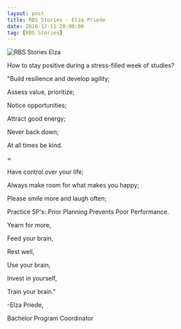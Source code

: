 ```yaml
---
layout: post
title: RBS Stories - Elza Priede
date: 2016-12-11 20:00:00
tag: [RBS Stories]
---
```


<img src="https://scontent-waw1-1.xx.fbcdn.net/v/t1.0-9/15380353_1085104278285348_7862457129402771836_n.jpg?oh=a795ec04ac39d8f724800434df4ae797&oe=58AF1B99" class="img" alt="RBS Stories Elza" title="RBS Stories Elza" >

How to stay positive during a stress-filled week of studies?

"Build resilience and develop agility;

Assess value, prioritize;

Notice opportunities;

Attract good energy;

Never back down;

At all times be kind.

= 

Have control over your life;

Always make room for what makes you happy;

Please smile more and laugh often;

Practice 5P's: Prior Planning Prevents Poor Performance.

Yearn for more,

Feed your brain,

Rest well,

Use your brain,

Invest in yourself,

Train your brain."

-Elza Priede,

Bachelor Program Coordinator